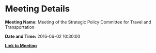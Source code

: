 # Meeting Details

**Meeting Name:** Meeting of the Strategic Policy Committee for Travel and Transportation

**Date and Time:** 2016-06-02 10:30:00

**[Link to Meeting](https://www.limerick.ie/council/whats-on/meeting-strategic-policy-committee-travel-and-transportation)**
